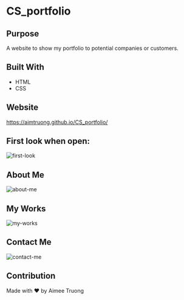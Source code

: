 # CS_portfolio

## Purpose
A website to show my portfolio to potential companies or customers.

## Built With
* HTML
* CSS

## Website
https://aimtruong.github.io/CS_portfolio/

## First look when open:
![first-look](https://user-images.githubusercontent.com/95596045/147846323-339b9540-2280-45e8-babb-35a48f1d10b6.JPG)

## About Me
![about-me](https://user-images.githubusercontent.com/95596045/147846322-fd3ce4b9-b981-431d-9b96-d4f3f23bdc96.JPG)

## My Works
![my-works](https://user-images.githubusercontent.com/95596045/147846325-ed10124b-f44d-45b0-990d-abde3a0f4033.JPG)

## Contact Me
![contact-me](https://user-images.githubusercontent.com/95596045/147846324-30c2d679-d8f0-491b-aadb-453c4d6e47a8.JPG)

## Contribution
Made with ❤️ by Aimee Truong
